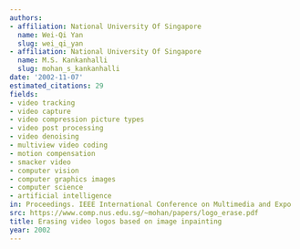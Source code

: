```yaml
---
authors:
- affiliation: National University Of Singapore
  name: Wei-Qi Yan
  slug: wei_qi_yan
- affiliation: National University Of Singapore
  name: M.S. Kankanhalli
  slug: mohan_s_kankanhalli
date: '2002-11-07'
estimated_citations: 29
fields:
- video tracking
- video capture
- video compression picture types
- video post processing
- video denoising
- multiview video coding
- motion compensation
- smacker video
- computer vision
- computer graphics images
- computer science
- artificial intelligence
in: Proceedings. IEEE International Conference on Multimedia and Expo
src: https://www.comp.nus.edu.sg/~mohan/papers/logo_erase.pdf
title: Erasing video logos based on image inpainting
year: 2002
---
```

